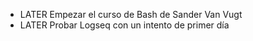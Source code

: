 - LATER Empezar el curso de Bash de Sander Van Vugt
- LATER Probar Logseq con un intento de primer día